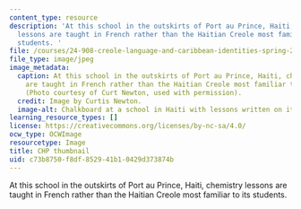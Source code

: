 ```yaml
---
content_type: resource
description: 'At this school in the outskirts of Port au Prince, Haiti, chemistry
  lessons are taught in French rather than the Haitian Creole most familiar to its
  students. '
file: /courses/24-908-creole-language-and-caribbean-identities-spring-2017/c73b8750f8df852941b10429d373874b_MIT24_912S17_th.jpg
file_type: image/jpeg
image_metadata:
  caption: At this school in the outskirts of Port au Prince, Haiti, chemistry lessons
    are taught in French rather than the Haitian Creole most familiar to its students.
    (Photo courtesy of Curt Newton, used with permission).
  credit: Image by Curtis Newton.
  image-alt: Chalkboard at a school in Haiti with lessons written on it
learning_resource_types: []
license: https://creativecommons.org/licenses/by-nc-sa/4.0/
ocw_type: OCWImage
resourcetype: Image
title: CHP thumbnail
uid: c73b8750-f8df-8529-41b1-0429d373874b
---
```

At this school in the outskirts of Port au Prince, Haiti, chemistry lessons are taught in French rather than the Haitian Creole most familiar to its students. 